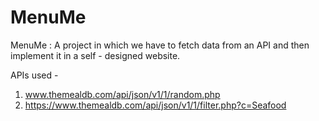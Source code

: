 # MenuMe
MenuMe : A project in which we have to fetch data from an API and then implement it in  a self - designed website.

APIs used - 

1. www.themealdb.com/api/json/v1/1/random.php
2. https://www.themealdb.com/api/json/v1/1/filter.php?c=Seafood